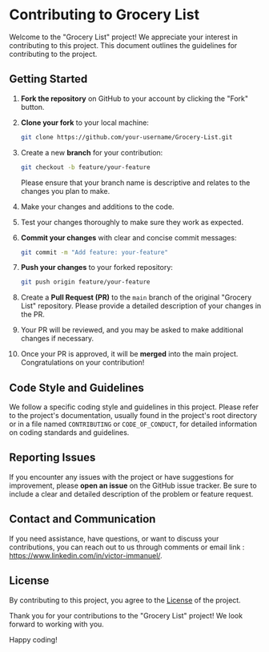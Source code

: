 


# Contributing to Grocery List

Welcome to the "Grocery List" project! We appreciate your interest in contributing to this project. This document outlines the guidelines for contributing to the project.

## Getting Started

1. **Fork the repository** on GitHub to your account by clicking the "Fork" button.

2. **Clone your fork** to your local machine:

   ```bash
   git clone https://github.com/your-username/Grocery-List.git
   ```

3. Create a new **branch** for your contribution:

   ```bash
   git checkout -b feature/your-feature
   ```

   Please ensure that your branch name is descriptive and relates to the changes you plan to make.

4. Make your changes and additions to the code.

5. Test your changes thoroughly to make sure they work as expected.

6. **Commit your changes** with clear and concise commit messages:

   ```bash
   git commit -m "Add feature: your-feature"
   ```

7. **Push your changes** to your forked repository:

   ```bash
   git push origin feature/your-feature
   ```

8. Create a **Pull Request (PR)** to the `main` branch of the original "Grocery List" repository. Please provide a detailed description of your changes in the PR.

9. Your PR will be reviewed, and you may be asked to make additional changes if necessary.

10. Once your PR is approved, it will be **merged** into the main project. Congratulations on your contribution!

## Code Style and Guidelines

We follow a specific coding style and guidelines in this project. Please refer to the project's documentation, usually found in the project's root directory or in a file named `CONTRIBUTING` or `CODE_OF_CONDUCT`, for detailed information on coding standards and guidelines.

## Reporting Issues

If you encounter any issues with the project or have suggestions for improvement, please **open an issue** on the GitHub issue tracker. Be sure to include a clear and detailed description of the problem or feature request.

## Contact and Communication

If you need assistance, have questions, or want to discuss your contributions, you can reach out to us through comments or email link : https://www.linkedin.com/in/victor-immanuel/.

## License

By contributing to this project, you agree to the [License](LICENSE) of the project.

Thank you for your contributions to the "Grocery List" project! We look forward to working with you.

Happy coding!
